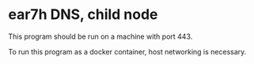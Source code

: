 # ear7h DNS, child node
This program should be run on a machine with port 443.

To run this program as a docker container, host networking is necessary.